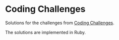 # Coding Challenges

Solutions for the challenges from [Coding Challenges](https://codingchallenges.substack.com
).

The solutions are implemented in Ruby.
